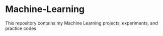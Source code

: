 # Machine-Learning
This repository contains my Machine Learning projects, experiments, and practice codes

